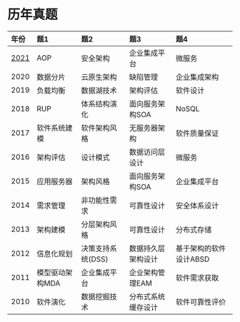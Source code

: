 # 历年真题

|年份|题1|题2|题3|题4|
|:--|:--|:--|:--|:--|
|[2021](/4论文范文/00历年真题/2021.pdf)|AOP|安全架构|企业集成平台|微服务|
|2020|数据分片|云原生架构|缺陷管理|企业集成架构|
|2019|负载均衡|数据湖技术|架构评估|软件设计|
|2018|RUP|体系结构演化|面向服务架构SOA|NoSQL|
|2017|软件系统建模|软件架构风格|无服务器架构|软件质量保证|
|2016|架构评估|设计模式|数据访问层设计|微服务|
|2015|应用服务器|架构风格|面向服务架构SOA|企业集成平台|
|2014|需求管理|非功能性需求|可靠性设计|安全体系设计|
|2013|架构建模|分层架构风格|可靠性设计|分布式存储|
|2012|信息化规划|决策支持系统(DSS)|数据持久层架构设计|基于架构的软件设计ABSD|
|2011|模型驱动架构MDA|企业集成平台|企业架构管理EAM|软件需求获取|
|2010|软件演化|数据挖掘技术|分布式系统缓存设计|软件可靠性评价|